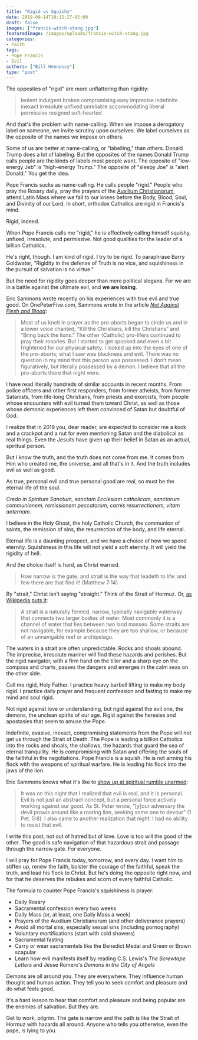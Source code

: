 ```yaml
---
title: "Rigid vs Squishy"
date: 2019-09-14T10:15:27-05:00
draft: false
images: ["francis-witch-stang.jpg"]
featuredImage: /images/uploads/francis-witch-stang.jpg
categories:
- Faith
tags:
- Pope Francis
- Evil
authors: ["Bill Hennessy"]
type: "post"
---
```


The opposites of "rigid" are more unflattering than rigidity:

> lenient indulgent broken compromising easy imprecise indefinite inexact irresolute unfixed unreliable accommodating                                                                                  liberal permissive resigned soft-hearted

And that's the problem with name-calling. When we impose a derogatory label on someone, we invite scrutiny upon ourselves. We label ourselves as the opposite of the names we impose on others. 

Some of us are better at name-calling, or "labelling," than others. Donald Trump does a lot of labeling. But the opposites of the names Donald Trump calls people are the kinds of labels most people want. The opposite of "low-energy Jeb" is "high-energy Trump." The opposite of "sleepy Joe" is "alert Donald." You get the idea. 

Pope Francis sucks as name-calling. He calls people "rigid." People who pray the Rosary daily, pray the prayers of the [Auxilium Christianorum](http://auxiliumchristianorum.org/prayers/), attend Latin Mass where we fall to our knees before the Body, Blood, Soul, and Divinity of our Lord. In short, orthodox Catholics are rigid in Francis's mind. 

Rigid, indeed.

When Pope Francis calls me "rigid," he is effectively calling himself squishy, unfixed, irresolute, and permissive. Not good qualities for the leader of a billion Catholics.

He's right, though. I am kind of rigid. I try to be rigid.  To paraphrase Barry Goldwater, "Rigidity in the defense of Truth is no vice, and squishiness in the pursuit of salvation is no virtue."

But the need for rigidity goes deeper than mere political slogans. For we are in a battle against the ultimate evil, and **we are losing**. 

Eric Sammons wrote recently on his experiences with true evil and true good. On OnePeterFive.com, Sammons wrote in the article [*Not Against Flesh and Blood*](https://onepeterfive.com/not-against-flesh-and-blood/):

> Most of us knelt in prayer as the pro-aborts began to circle us and in a lower voice chanted, “Kill the Christians, kill the Christians” and “Bring back the lions.” The other (Catholic) pro-lifers continued to pray their rosaries. But I started to get spooked and even a bit frightened for our physical safety. I looked up into the eyes of one of the pro-aborts; what I saw was blackness and evil. There was no question in my mind that this person was possessed. I don’t mean figuratively, but literally possessed by a demon. I believe that all the pro-aborts there that night were.

I have read literally hundreds of similar accounts in recent months. From police officers and other first responders, from former atheists, from former Satanists, from life-long Christians, from priests and exorcists, from people whose encounters with evil turned them toward Christ, as well as those whose demonic experiences left them convinced of Satan but doubtful of God. 

I realize that in 2019 you, dear reader, are expected to consider me a kook and a crackpot and a nut for even mentioning Satan and the diabolical as real things. Even the Jesuits have given up their belief in Satan as an actual, spiritual person. 

But I know the truth, and the truth does not come from me. It comes from Him who created me, the universe, and all that's in it. And the truth includes evil as well as good. 

As true, personal evil and true personal good are real, so must be the eternal life of the soul. 

*Credo in Spiritum Sanctum, sanctam Ecclesiam catholicam, sanctorum communionem, remissionem peccatorum, carnis resurrectionem, vitam aeternam.*

I believe in the Holy Ghost, the holy Catholic Church, the communion of saints, the remission of sins, the resurrection of the body, and life eternal.

Eternal life is a daunting prospect, and we have a choice of how we spend eternity. Squishiness in this life will not yield a soft eternity. It will yield the rigidity of hell. 

And the choice itself is hard, as Christ warned.

> How narrow is the gate, and strait is the way that leadeth to life: and few there are that find it! (Matthew 7:14)

By "strait," Christ isn't saying "straight." Think of the Strait of Hormuz. Or, [as Wikipedia puts it](https://en.wikipedia.org/wiki/Strait):

> A strait is a naturally formed, narrow, typically navigable waterway that connects two larger bodies of water. Most commonly it is a channel of water that lies between two land masses. Some straits are not navigable, for example because they are too shallow, or because of an unnavigable reef or archipelago.

The waters in a strait are often unpredictable. Rocks and shoals abound. The imprecise, irresolute mariner will find these hazards and perishes. But the rigid navigator, with a firm hand on the tiller and a sharp eye on the compass and charts, passes the dangers and emerges in the calm seas on the other side. 

Call me rigid, Holy Father. I practice heavy barbell lifting to make my body rigid. I practice daily prayer and frequent confession and fasting to make my mind and soul rigid. 

Not rigid against love or understanding, but rigid against the evil one, the demons, the unclean spirits of our age. Rigid against the heresies and apostasies that seem to amuse the Pope. 

Indefinite, evasive, inexact, compromising statements from the Pope will not get us through the Strait of Death. The Pope is leading a billion Catholics into the rocks and shoals, the shallows, the hazards that guard the sea of eternal tranquility. He is compromising with Satan and offering the souls of the faithful in the negotiations. Pope Francis is a squish. He is not arming his flock with the weapons of spiritual warfare. He is leading his flock into the jaws of the lion. 

Eric Sammons knows what it's like to [show up at spiritual rumble unarmed](https://onepeterfive.com/not-against-flesh-and-blood/):

> It was on this night that I realized that evil is real, and it is personal. Evil is not just an abstract concept, but a personal force actively working against our good. As St. Peter wrote, “[y]our adversary the devil prowls around like a roaring lion, seeking some one to devour” (1 Pet. 5:8). I also came to another realization that night: I had no ability to resist that evil.

I write this post, not out of hatred but of love. Love is too will the good of the other. The good is safe navigation of that hazardous strait and passage through the narrow gate. For everyone. 

I will pray for Pope Francis today, tomorrow, and every day. I want him to stiffen up, renew the faith, bolster the courage of the faithful, speak the truth, and lead his flock to Christ. But he's doing the opposite right now, and for that he deserves the rebukes and scorn of every faithful Catholic. 

The formula to counter Pope Francis's squishiness is prayer:

* Daily Rosary
* Sacramental confession every two weeks
* Daily Mass (or, at least, one Daily Mass a week)
* Prayers of the Auxilium Christianorum (and other deliverance prayers)
* Avoid all mortal sins, especially sexual sins (including pornography)
* Voluntary mortifications (start with cold showers)
* Sacramental fasting
* Carry or wear sacramentals like the Benedict Medal and Green or Brown scapular
* Learn how evil manifests itself by reading C.S. Lewis's *The Screwtape Letters* and Jesse Romero's *Demons in the City of Angels*

Demons are all around you. They are everywhere. They influence human thought and human action. They tell you to seek comfort and pleasure and do what feels good. 

It's a hard lesson to hear that comfort and pleasure and being popular are the enemies of salvation. But they are. 

Get to work, pilgrim. The gate is narrow and the path is like the Strait of Hormuz with hazards all around. Anyone who tells you otherwise, even the pope, is lying to you. 